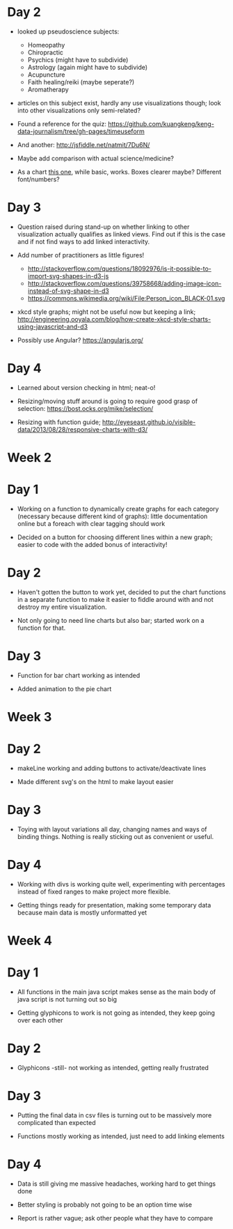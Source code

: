 # Day 2

* looked up pseudoscience subjects:
  * Homeopathy
  * Chiropractic
  * Psychics (might have to subdivide)
  * Astrology (again might have to subdivide)
  * Acupuncture
  * Faith healing/reiki (maybe seperate?)
  * Aromatherapy

* articles on this subject exist, hardly any use visualizations though; look into other visualizations only semi-related?

* Found a reference for the quiz: https://github.com/kuangkeng/keng-data-journalism/tree/gh-pages/timeuseform
* And another: http://jsfiddle.net/natmit/7Du6N/

* Maybe add comparison with actual science/medicine?

* As a chart [this one](http://1.bp.blogspot.com/-iTuAtoblCNE/UIqi0jGud9I/AAAAAAAAAYk/987EjabXKjU/s640/graph%25284%2529.jpg), while basic, works. Boxes clearer maybe? Different font/numbers?

# Day 3

* Question raised during stand-up on whether linking to other visualization actually qualifies as linked views. Find out if this is the case and if not find ways to add linked interactivity.

* Add number of practitioners as little figures!
  * http://stackoverflow.com/questions/18092976/is-it-possible-to-import-svg-shapes-in-d3-js
  * http://stackoverflow.com/questions/39758668/adding-image-icon-instead-of-svg-shape-in-d3
  * https://commons.wikimedia.org/wiki/File:Person_icon_BLACK-01.svg

* xkcd style graphs; might not be useful now but keeping a link; http://engineering.ooyala.com/blog/how-create-xkcd-style-charts-using-javascript-and-d3

* Possibly use Angular? https://angularjs.org/

# Day 4

* Learned about version checking in html; neat-o!

* Resizing/moving stuff around is going to require good grasp of selection: https://bost.ocks.org/mike/selection/

* Resizing with function guide; http://eyeseast.github.io/visible-data/2013/08/28/responsive-charts-with-d3/


# Week 2
# Day 1

* Working on a function to dynamically create graphs for each category (necessary because different kind of graphs): little documentation online but a foreach with clear tagging should work

* Decided on a button for choosing different lines within a new graph; easier to code with the added bonus of interactivity!

# Day 2

* Haven't gotten the button to work yet, decided to put the chart functions in a separate function to make it easier to fiddle around with and not destroy my entire visualization.

* Not only going to need line charts but also bar; started work on a function for that.

# Day 3

* Function for bar chart working as intended

* Added animation to the pie chart

# Week 3
# Day 2

* makeLine working and adding buttons to activate/deactivate lines

* Made different svg's on the html to make layout easier

# Day 3

* Toying with layout variations all day, changing names and ways of binding things. Nothing is really sticking out as convenient or useful.

# Day 4

* Working with divs is working quite well, experimenting with percentages instead of fixed ranges to make project more flexible.

* Getting things ready for presentation, making some temporary data because main data is mostly unformatted yet

# Week 4
# Day 1

* All functions in the main java script makes sense as the main body of java script is not turning out so big

* Getting glyphicons to work is not going as intended, they keep going over each other

# Day 2

* Glyphicons -still- not working as intended, getting really frustrated

# Day 3

* Putting the final data in csv files is turning out to be massively more complicated than expected

* Functions mostly working as intended, just need to add linking elements

# Day 4

* Data is still giving me massive headaches, working hard to get things done

* Better styling is probably not going to be an option time wise

* Report is rather vague; ask other people what they have to compare
